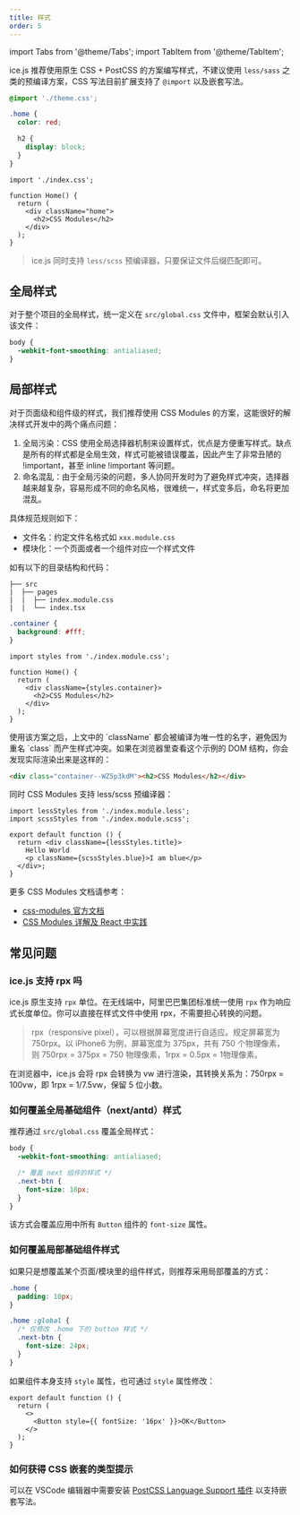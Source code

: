```yaml
---
title: 样式
order: 5
---
```

import Tabs from '@theme/Tabs';
import TabItem from '@theme/TabItem';

ice.js 推荐使用原生 CSS + PostCSS 的方案编写样式，不建议使用 `less/sass` 之类的预编译方案，CSS 写法目前扩展支持了 `@import` 以及嵌套写法。

<Tabs>
<TabItem value="css" label="index.css">

```css
@import './theme.css';

.home {
  color: red;

  h2 {
    display: block;
  }
}
```

</TabItem>
<TabItem value="tsx" label="index.tsx">

```tsx
import './index.css';

function Home() {
  return (
    <div className="home">
      <h2>CSS Modules</h2>
    </div>
  );
}
```

</TabItem>
</Tabs>

> ice.js 同时支持 `less/scss` 预编译器，只要保证文件后缀匹配即可。

## 全局样式

对于整个项目的全局样式，统一定义在 `src/global.css` 文件中，框架会默认引入该文件：

```css
body {
  -webkit-font-smoothing: antialiased;
}
```

## 局部样式

对于页面级和组件级的样式，我们推荐使用 CSS Modules 的方案，这能很好的解决样式开发中的两个痛点问题：

1. 全局污染：CSS 使用全局选择器机制来设置样式，优点是方便重写样式。缺点是所有的样式都是全局生效，样式可能被错误覆盖，因此产生了非常丑陋的 !important，甚至 inline !important 等问题。
2. 命名混乱：由于全局污染的问题，多人协同开发时为了避免样式冲突，选择器越来越复杂，容易形成不同的命名风格，很难统一，样式变多后，命名将更加混乱。

具体规范规则如下：

- 文件名：约定文件名格式如 `xxx.module.css`
- 模块化：一个页面或者一个组件对应一个样式文件

如有以下的目录结构和代码：

```
├── src
|  ├── pages
|  |  ├── index.module.css
|  |  └── index.tsx
```

<Tabs>
<TabItem value="css" label="index.module.css">

```css
.container {
  background: #fff;
}
```

</TabItem>
<TabItem value="tsx" label="index.tsx">

```tsx
import styles from './index.module.css';

function Home() {
  return (
    <div className={styles.container}>
      <h2>CSS Modules</h2>
    </div>
  );
}
```

</TabItem>
</Tabs>
使用该方案之后，上文中的 `className` 都会被编译为唯一性的名字，避免因为重名 `class` 而产生样式冲突。如果在浏览器里查看这个示例的 DOM 结构，你会发现实际渲染出来是这样的：

```html
<div class="container--WZ5p3kdM"><h2>CSS Modules</h2></div>
```

同时 CSS Modules 支持 less/scss 预编译器：

```tsx
import lessStyles from './index.module.less';
import scssStyles from './index.module.scss';
 
export default function () {
  return <div className={lessStyles.title}>
    Hello World
    <p className={scssStyles.blue}>I am blue</p>
  </div>;
}
```

更多 CSS Modules 文档请参考：

- [css-modules 官方文档](https://github.com/css-modules/css-modules)
- [CSS Modules 详解及 React 中实践](https://zhuanlan.zhihu.com/p/20495964)

## 常见问题

### ice.js 支持 rpx 吗

ice.js 原生支持 `rpx` 单位。在无线端中，阿里巴巴集团标准统一使用 `rpx` 作为响应式长度单位。你可以直接在样式文件中使用 rpx，不需要担心转换的问题。

> rpx（responsive pixel），可以根据屏幕宽度进行自适应。规定屏幕宽为 750rpx。以 iPhone6 为例，屏幕宽度为 375px，共有 750 个物理像素，则 750rpx = 375px = 750 物理像素，1rpx = 0.5px = 1物理像素。

在浏览器中，ice.js 会将 rpx 会转换为 vw 进行渲染，其转换关系为：750rpx = 100vw，即 1rpx = 1/7.5vw，保留 5 位小数。

### 如何覆盖全局基础组件（next/antd）样式

推荐通过 `src/global.css` 覆盖全局样式：

```css title="src/global.css"
body {
  -webkit-font-smoothing: antialiased;

  /* 覆盖 next 组件的样式 */
  .next-btn {
    font-size: 18px;
  }
}
```

该方式会覆盖应用中所有 `Button` 组件的 `font-size` 属性。

### 如何覆盖局部基础组件样式

如果只是想覆盖某个页面/模块里的组件样式，则推荐采用局部覆盖的方式：

```css title="./pages/Home/index.module.css"
.home {
  padding: 10px;
}

.home :global {
  /* 仅修改 .home 下的 button 样式 */
  .next-btn {
    font-size: 24px;
  }
}
```

如果组件本身支持 `style` 属性，也可通过 `style` 属性修改：

```tsx title="./pages/Home/index.tsx"
export default function () {
  return (
    <>
      <Button style={{ fontSize: '16px' }}>OK</Button>
    </>
  );
}
```

### 如何获得 CSS 嵌套的类型提示

可以在 VSCode 编辑器中需要安装 [PostCSS Language Support 插件](https://marketplace.visualstudio.com/items?itemName=csstools.postcss) 以支持嵌套写法。
